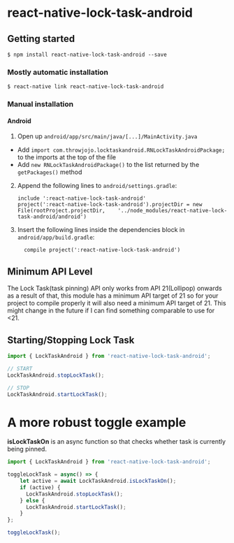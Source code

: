 
# react-native-lock-task-android

## Getting started

`$ npm install react-native-lock-task-android --save`

### Mostly automatic installation

`$ react-native link react-native-lock-task-android`

### Manual installation


#### Android

1. Open up `android/app/src/main/java/[...]/MainActivity.java`
  - Add `import com.throwjojo.locktaskandroid.RNLockTaskAndroidPackage;` to the imports at the top of the file
  - Add `new RNLockTaskAndroidPackage()` to the list returned by the `getPackages()` method
2. Append the following lines to `android/settings.gradle`:
  	```
  	include ':react-native-lock-task-android'
  	project(':react-native-lock-task-android').projectDir = new File(rootProject.projectDir, 	'../node_modules/react-native-lock-task-android/android')
  	```
3. Insert the following lines inside the dependencies block in `android/app/build.gradle`:
  	```
      compile project(':react-native-lock-task-android')
  	```

## Minimum API Level
The Lock Task(task pinning) API only works from API 21(Lollipop) onwards as a result of that, this module has a minimum API target of 21 so for your project to compile properly it will also need a minimum API target of 21. This might change in the future if I can find something comparable to use for <21.

## Starting/Stopping Lock Task
```javascript
import { LockTaskAndroid } from 'react-native-lock-task-android';

// START
LockTaskAndroid.stopLockTask();

// STOP
LockTaskAndroid.startLockTask();
```

# A more robust toggle example
**isLockTaskOn** is an async function so that checks whether task is currently being pinned.

```javascript
import { LockTaskAndroid } from 'react-native-lock-task-android';

toggleLockTask = async() => {
    let active = await LockTaskAndroid.isLockTaskOn();
    if (active) {
      LockTaskAndroid.stopLockTask();
    } else {
      LockTaskAndroid.startLockTask();
    }
};

toggleLockTask();
```